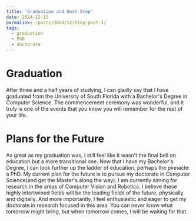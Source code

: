 ```yaml
---
title: 'Graduation and Next Step'
date: 2024-12-12
permalink: /posts/2024/12/blog-post-1/
tags:
  - graduation
  - PhD
  - doctorate
---
```

Graduation
======
After three and a half years of studying, I can gladly say that I have graduated from the University of South Florida with a Bachelor's Degree in Computer Science. The commencement ceremony was wonderful, and it truly is one of the events that you know you will remember for the rest of your life.

Plans for the Future
======
As great as my graduation was, I still feel like it wasn't the final bell on education but a more transitional one. Now that I have my Bachelor's Degree, I can look further up the ladder of education, perhaps the pinnacle: a PhD. My current plan for the future is to pursue my doctorate in Computer Science(and get the Master's along the way). I am currently aiming for research in the areas of Computer Vision and Robotics. I believe these highly intertwined fields will be the leading fields of the future, physically and digitally. And more importantly, I feel enthusiastic and eager to get my doctorate in research focused in this area. You can never know what tomorrow might bring, but when tomorrow comes, I will be waiting for that.